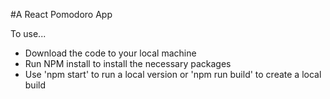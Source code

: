 #A React Pomodoro App

To use...
- Download the code to your local machine
- Run NPM install to install the necessary packages
- Use 'npm start' to run a local version or 'npm run build' to create a local build